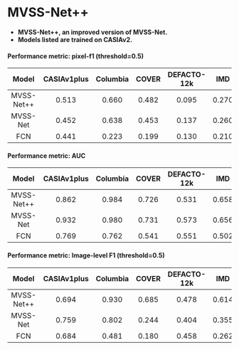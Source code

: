 # MVSS-Net++
+ **MVSS-Net++, an improved version of MVSS-Net.**
+ **Models listed are trained on CASIAv2.**

#### Performance metric: pixel-f1 (threshold=0.5)
|   Model  |  CASIAv1plus | Columbia |  COVER | DEFACTO-12k | IMD |
|:--------:|:-------:|:--------:|:------:|:-----------:|:-----------:|
| MVSS-Net++ |  0.513   | 0.660    | 0.482  | 0.095       | 0.270|
| MVSS-Net |  0.452   | 0.638    | 0.453  | 0.137       | 0.260|
| FCN      |  0.441   | 0.223    | 0.199  | 0.130       | 0.210|


#### Performance metric: AUC
|   Model  | CASIAv1plus | Columbia |  COVER | DEFACTO-12k | IMD|
|:--------:|:-------:|:--------:|:------:|:-----------:|:------:|
| MVSS-Net++ | 0.862   | 0.984    | 0.726  | 0.531     |0.658|
| MVSS-Net | 0.932   | 0.980    | 0.731  | 0.573       |0.656|
| FCN      | 0.769   | 0.762    | 0.541  | 0.551       |0.502|


#### Performance metric: Image-level F1 (threshold=0.5)

|   Model  |  CASIAv1plus | Columbia |  COVER | DEFACTO-12k |IMD|
|:--------:|:-------:|:--------:|:------:|:-----------:|:------:|
| MVSS-Net++ |  0.694   | 0.930    | 0.685  | 0.478       |0.614| 
| MVSS-Net |  0.759   | 0.802    | 0.244  | 0.404       |0.355
| FCN      |  0.684   | 0.481    | 0.180  | 0.458       |0.262
